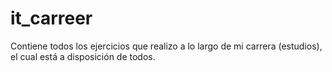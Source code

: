 # it_carreer
Contiene todos los ejercicios que realizo a lo largo de mi carrera (estudios), el cual está a disposición de todos.
